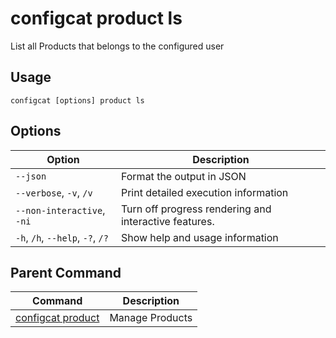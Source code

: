 # configcat product ls
List all Products that belongs to the configured user
## Usage
```
configcat [options] product ls
```
## Options
| Option | Description |
| ------ | ----------- |
| `--json` | Format the output in JSON |
| `--verbose`, `-v`, `/v` | Print detailed execution information |
| `--non-interactive`, `-ni` | Turn off progress rendering and interactive features. |
| `-h`, `/h`, `--help`, `-?`, `/?` | Show help and usage information |
## Parent Command
| Command | Description |
| ------ | ----------- |
| [configcat product](configcat-product.md) | Manage Products |

